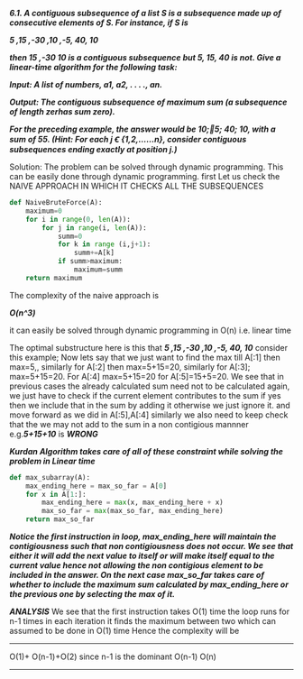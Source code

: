 ***6.1. A contiguous subsequence of a list S is a subsequence made up of consecutive elements of S. For
instance, if S is***

***5 ,15 ,-30 ,10 ,-5, 40, 10***

***then 15 ,-30 10 is a contiguous subsequence but 5, 15, 40 is not. Give a linear-time algorithm for
the following task:***


***Input: A list of numbers, a1, a2, . . . ., an.***


***Output: The contiguous subsequence of maximum sum (a subsequence of length zerhas sum zero).***


***For the preceding example, the answer would be 10;􀀀5; 40; 10, with a sum of 55.
(Hint: For each j Ꞓ {1,2,……n}, consider contiguous subsequences ending exactly at position j.)***




Solution: The problem can be solved through dynamic programming.
This can be easily done through dynamic programming.
first Let us check the NAIVE APPROACH IN WHICH IT CHECKS ALL THE SUBSEQUENCES
```py
def NaiveBruteForce(A):
	maximum=0
	for i in range(0, len(A)):
		for j in range(i, len(A)):
			summ=0
			for k in range (i,j+1):
				summ+=A[k]
			if summ>maximum:
				maximum=summ
	return maximum
```
The complexity of the naive approach is 

***O(n^3)***


it can easily be solved through dynamic programming in O(n) i.e. linear time

The optimal substructure here is this that ***5 ,15 ,-30 ,10 ,-5, 40, 10*** consider this example;
Now lets say that we just want to find the max till A[:1] then max=5,, similarly for A[:2] then max=5+15=20, 
similarly for A[:3]; max=5+15=20. For A[:4] max=5+15=20 for A[:5]=15+5=20. We see that in previous cases the already calculated sum need not to be calculated again, we just have to check if the current element contributes to the sum if yes then we 
include that in the sum by adding it otherwise we just ignore it. and move forward as we did in A[:5],A[:4]
similarly we also need to keep check that the we may not add to the sum in a non contigious mannner e.g.***5+15+10*** is ***WRONG***

***Kurdan Algorithm takes care of all of these constraint while solving the problem in Linear time*** 
```py
def max_subarray(A):
    max_ending_here = max_so_far = A[0]
    for x in A[1:]:
        max_ending_here = max(x, max_ending_here + x)
        max_so_far = max(max_so_far, max_ending_here)
    return max_so_far

```
***Notice the first instruction in loop, max_ending_here will maintain the contigiousness such that non contigiousness does not 
occur. We see that either it will add the next value to itself or will make itself equal to the current value hence not allowing the non contigious element to be included in the answer.
On the next case max_so_far takes care of whether to include the maximum sum calculated by max_ending_here or the previous one by selecting the max of it.***


***ANALYSIS***
We see that the first instruction takes O(1) time
the loop runs for n-1 times 
in each iteration it finds the maximum between two which can assumed to be done in O(1) time
Hence the complexity will be 


***
O(1)+ O(n-1)+O(2)
since n-1 is the dominant
O(n-1)
O(n)
***


